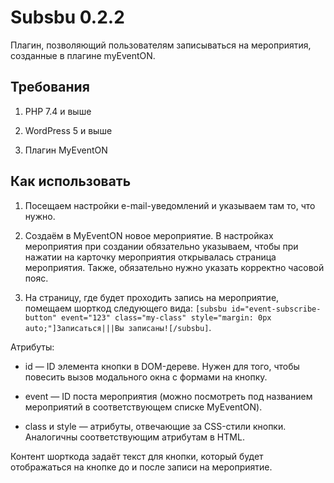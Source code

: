 # Subsbu 0.2.2

Плагин, позволяющий пользователям записываться на мероприятия, созданные в плагине myEventON.

## Требования

1. PHP 7.4 и выше

2. WordPress 5 и выше

3. Плагин MyEventON

## Как использовать

1. Посещаем настройки e-mail-уведомлений и указываем там то, что нужно.

2. Создаём в MyEventON новое мероприятие. В настройках мероприятия при создании обязательно указываем, чтобы при нажатии на карточку мероприятия открывалась страница мероприятия. Также, обязательно нужно указать корректно часовой пояс.

3. На страницу, где будет проходить запись на мероприятие, помещаем шорткод следующего вида: `[subsbu id="event-subscribe-button" event="123" class="my-class" style="margin: 0px auto;"]Записаться|||Вы записаны![/subsbu]`.

Атрибуты:

* id — ID элемента кнопки в DOM-дереве. Нужен для того, чтобы повесить вызов модального окна с формами на кнопку.

* event — ID поста мероприятия (можно посмотреть под названием мероприятий в соответствующем списке MyEventON).

* class и style — атрибуты, отвечающие за CSS-стили кнопки. Аналогичны соответствующим атрибутам в HTML.

Контент шорткода задаёт текст для кнопки, который будет отображаться на кнопке до и после записи на мероприятие.
